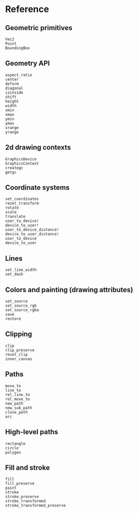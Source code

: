# Reference

## Geometric primitives

```@docs
Vec2
Point
BoundingBox
```

## Geometry API

```@docs
aspect_ratio
center
deform
diagonal
isinside
shift
height
width
xmin
xmax
ymin
ymax
xrange
yrange
```

## 2d drawing contexts

```@docs
GraphicsDevice
GraphicsContext
creategc
getgc
```

## Coordinate systems

```@docs
set_coordinates
reset_transform
rotate
scale
translate
user_to_device!
device_to_user!
user_to_device_distance!
device_to_user_distance!
user_to_device
device_to_user
```

## Lines

```@docs
set_line_width
set_dash
```

## Colors and painting (drawing attributes)

```@docs
set_source
set_source_rgb
set_source_rgba
save
restore
```

## Clipping

```@docs
clip
clip_preserve
reset_clip
inner_canvas
```

## Paths

```@docs
move_to
line_to
rel_line_to
rel_move_to
new_path
new_sub_path
close_path
arc
```

## High-level paths

```@docs
rectangle
circle
polygon
```

## Fill and stroke

```@docs
fill
fill_preserve
paint
stroke
stroke_preserve
stroke_transformed
stroke_transformed_preserve
```
